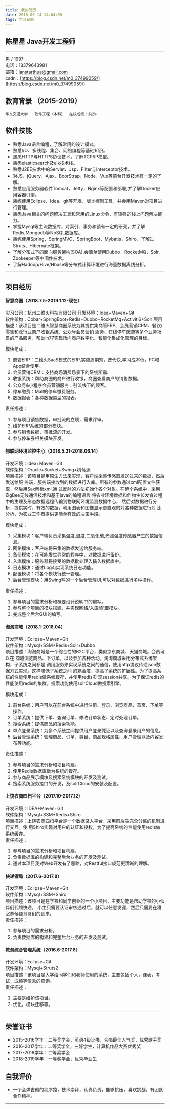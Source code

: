 ```yaml
---
title: 我的简历
date: 2018-06-14 14:04:00
tags: 学习日志
---
```


## 陈星星  Java开发工程师        
---
男 / 1997                   
电话：18379643981             
邮箱：lanstarthua@gmail.com              
csdn：[https://blog.csdn.net/m0_37499059/](https://blog.csdn.net/m0_37499059/)  

## 教育背景  （2015-2019）  
```
华东交通大学   软件工程（本科）  在校成绩：前2%    
```

## 软件技能
-  熟悉Java语言编程，了解常用的设计模式。
-  熟悉I/O、多线程、集合、网络编程等基础知识。
-  熟悉HTTP与HTTPS协议技术，了解TCP/IP模型。
-  熟悉elasticsearch及elk技术栈。
-  熟悉J2EE技术中的Servlet、Jsp、Filter与Interceptor技术。
-  对JS，jQuery，Ajax，BoorStrap，Node，Vue等前台开发技术有一定的了解。
-  熟悉应用服务器软件Tomcat，Jetty，Nginx等配置和部署,并了解Docker应用容器引擎。
-  熟练使用Eclipse、Idea、git等开发、版本控制工具，并会用Maven对项目进行管理。
-  熟悉Java相关的问题解决工具和常用的Linux命令，有较强的线上问题解决能力。
-  掌握Mysql等主流数据库，对索引、事务和锁有一定的研究，并了解Redis,Mongodb等NoSQL数据库。  
-  熟练使用Spring、SpringMVC、SpringBoot、Mybatis、Shiro，了解过Struts、Hibernate框架。
-  了解分布式下的面向服务架构(SOA),会简单使用Dubbo，RocketMQ，Solr，Zookeeper等中间件技术。
-  了解Hadoop/Hive/Hbase等分布式计算环境进行海量数据离线分析。


---

## 项目经历
#### 智慧商圈（2018.7.5-2019.1.12-现在）
实习公司：杭州二维火科技有限公司
开发环境：Idea+Maven+Git  
软件架构：Cobar+SpringBoot+Redis+Dubbo+RocketMq+Activiti6+Solr
项目描述：该项目是二维火智慧商圈系统为其提供集商管ERP、会员营销CRM、餐饮/零售和泛行业商户收银系统、公众号会员营销
服务、在线停车缴费等多个业务场景的产品服务，帮助in77实现场内商户数字化、智能化集成化管理的目标。
   
模块组成：
  1. 商管ERP：二维火SaaS模式的ERP,实施周期短，迭代快,学习成本低，PC和App结合使用。
  2. 会员营销CRM：支持商场消费场景下的系统所需.
  3. 收银系统：帮助商圈的商户进行收银，商圈查看商户的销售数据。
  4. 公众号&小程序会员营销服务：引流线下的顾客。
  5. 停车缴费：Mall的停车缴费服务。
  6. 数据报表：各种数据类型的报表。

责任描述：    
  1. 参与项目销售数据，审批流的立项，需求评审。  
  2. 维护ERP系统的部分模块。 
  3. 参与销售数据，审批流的开发。
  4. 参与停车券相关模块开发。


#### 物联网环境监控中心（2018.5.21-2018.06.14）
开发环境：Idea+Maven+Git  
软件架构：Oracle+Socket+Swing+树莓派   
项目描述：该项目是用原生方法来实现，客户端采集传感器发送过来的数据，然后发送给服
务端，服务端接收到的数据进行入库。所有的参数通过xml配置文件获取，然后用Sax解析xml,通
过反射的方法初始化各个对象。在整个系统中，采用ZigBee无线通信技术和基于java的编程语言
将农业环境数据和作物生长发育过程中的生理及形态数据远程传输到物联网环境监测数据中心，
然后对数据进行分析，提供实时，有效的数据，利用图表和图像显示更直观的对各种数据进行对
比分析，为农业工作者提供更简单有效的决策手段。
   
模块组成：
  1. 采集模块：客户端负责采集温度,湿度,二氧化碳,光照强度传感器产生的数据信息。
  2. 网络模块：客户端将采集的数据发送给服务端。
  3. 备份模块：在可能发生异常的程序中，对数据进行备份。
  4. 入库模块：服务器将接受的数据批处理入插入数据库中。
  5. 日志模块：通过Log4j实现系统日志功能。
  6. 配置模块：将各个模块行统一管理。
  7. 后台管理模块：用Swing写的一个后台管理UI,可以对数据进行多种操作。

责任描述：    
  1. 参与项目的需求分析和概要设计说明书的编写。  
  2. 参与整个项目的模块搭建，并实现网络/入库/配置模块。  
  3. 完成整个后台GUI的编写。  


#### 淘淘商城（2018.1-2018.04）
开发环境：Eclipse+Maven+Git  
软件架构：Mysql+SSM+Redis+Solr+Dubbo   
项目描述：淘淘商城是一个综合性的B2C平台，类似京东商城、天猫商城。会员可以在
商城浏览商品、下订单，以及参加各种活动。淘淘商城采用分布式系统架构，子系统之间都是
调用服务来实现系统之间的通信，使用http协议传递json数据方式实现。这样降低了系统之间
的耦合度，提高了系统的扩展性。为了提高系统的性能使用redis做系统缓存，并使用redis实
现session共享。为了保证redis的性能使用redis的集群。搜索功能使用solrCloud做搜索引擎。

模块组成：  
  1. 前台系统：用户可以在前台系统中进行注册、登录、浏览商品、首页、下单等操作。
  2. 订单系统：提供下单、查询订单、修改订单状态、定时处理订单。
  3. 搜索系统：提供商品的搜索功能。
  4. 单点登录系统：为多个系统之间提供用户登录凭证以及查询登录用户的信息。
  5. 后台管理系统：管理商品、订单、类目、商品规格属性、用户管理以及内容发布等功能。

责任描述：  
  1. 参与项目的需求分析和项目构建。
  2. 使用Redis数据库做为系统的缓存。   
  3. 参与商品展示模块及搜索系统模块的开发及测试。    
  4. 搜索系统服务接口的开发，及solrCloud的安装及配置。  


#### 上饶农商四扫平台（2017.10-2017.12）
开发环境：IDEA+Maven+Git      
软件架构：Mysql+SSM+Redis+Shiro    
项目描述：上饶农商四扫平台是一个数据录入平台，采用前后端完全分离的机制进行交互。使
用Shiro实现对用户的认证和授权，为了提高系统的性能使用redis做系统缓存。    
责任描述：  
  1. 参与项目的需求分析和项目构建。  
  2. 负责数据库的构建和完整后台业务的开发及测试。  
  3. 通过本项目我对Web开发有了思路，对Restful接口规范更清晰的理解。
  
  
  
#### 快递镖局（2017.6-2017.8）
开发环境：Eclipse+Maven+Git      
软件架构：Mysql+SSM+Shiro    
项目描述：该项目是在学校和同学创业的一个小项目，主要功能是帮助学校的小伙伴们代领快递，
小主只需要认证审核通过后，就可以任意发镖，然后只需要在寝室恭候镖哥哥们的到来。    
责任描述：  
  1. 参与项目的需求分析。  
  2. 负责数据库的构建和完整后台业务的开发及测试。  


#### 教务综合管理系统（2016.6-2017.6）
开发环境：Eclipse+Git      
软件架构：Mysql+Struts2    
项目描述：该项目是大学给同学们和老师使用的系统，主要包括个人，课表，考试，成绩等信息的查询。    
责任描述：  
  1. 主要是维护该项目。  
  2. 优化，模块迁移等。


---
## 荣誉证书
- 2015-2016学年：二等奖学金，英语4级证书，合唱最佳人气奖，优秀歌手奖
- 2016-2017学年：二等奖学金，三好学生，计算机作品大赛优秀奖
- 2017-2018学年：二等奖学金
- 2018-2019学年：一等奖学金，优秀毕业生

## 自我评价
- 一个会弹吉他的程序猿，技术崇拜，认真负责，能够抗压，喜欢挑战，有团队合作精神。


---
